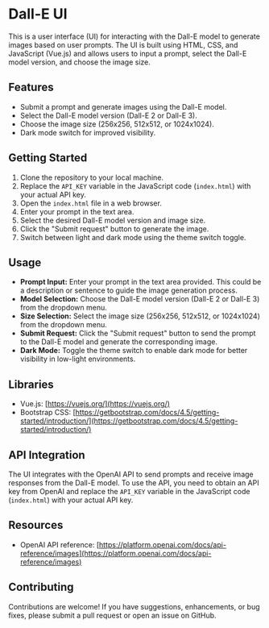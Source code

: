 # Dall-E UI

This is a user interface (UI) for interacting with the Dall-E model to generate images based on user prompts. The UI is built using HTML, CSS, and JavaScript (Vue.js) and allows users to input a prompt, select the Dall-E model version, and choose the image size.

## Features

- Submit a prompt and generate images using the Dall-E model.
- Select the Dall-E model version (Dall-E 2 or Dall-E 3).
- Choose the image size (256x256, 512x512, or 1024x1024).
- Dark mode switch for improved visibility.

## Getting Started

1. Clone the repository to your local machine.
2. Replace the `API_KEY` variable in the JavaScript code (`index.html`) with your actual API key.
3. Open the `index.html` file in a web browser.
4. Enter your prompt in the text area.
5. Select the desired Dall-E model version and image size.
6. Click the "Submit request" button to generate the image.
7. Switch between light and dark mode using the theme switch toggle.

## Usage

- **Prompt Input:** Enter your prompt in the text area provided. This could be a description or sentence to guide the image generation process.
- **Model Selection:** Choose the Dall-E model version (Dall-E 2 or Dall-E 3) from the dropdown menu.
- **Size Selection:** Select the image size (256x256, 512x512, or 1024x1024) from the dropdown menu.
- **Submit Request:** Click the "Submit request" button to send the prompt to the Dall-E model and generate the corresponding image.
- **Dark Mode:** Toggle the theme switch to enable dark mode for better visibility in low-light environments.

## Libraries

- Vue.js: [https://vuejs.org/](https://vuejs.org/)
- Bootstrap CSS: [https://getbootstrap.com/docs/4.5/getting-started/introduction/](https://getbootstrap.com/docs/4.5/getting-started/introduction/)

## API Integration

The UI integrates with the OpenAI API to send prompts and receive image responses from the Dall-E model. To use the API, you need to obtain an API key from OpenAI and replace the `API_KEY` variable in the JavaScript code (`index.html`) with your actual API key.

## Resources

- OpenAI API reference: [https://platform.openai.com/docs/api-reference/images](https://platform.openai.com/docs/api-reference/images)

## Contributing

Contributions are welcome! If you have suggestions, enhancements, or bug fixes, please submit a pull request or open an issue on GitHub.